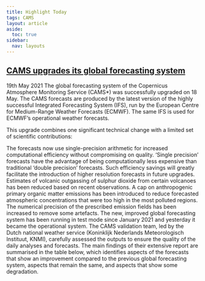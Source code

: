 ```yaml
---
title: Highlight Today 
tags: CAMS
layout: article
aside:
  toc: true
sidebar:
  nav: layouts
---
```


## [CAMS upgrades its global forecasting system](https://atmosphere.copernicus.eu/cams-upgrades-its-global-forecasting-system-0)
19th May 2021
The global forecasting system of the Copernicus Atmosphere Monitoring Service (CAMS*) was successfully upgraded on 18 May. The CAMS forecasts are produced by the latest version of the highly successful Integrated Forecasting System (IFS), run by the European Centre for Medium-Range Weather Forecasts (ECMWF). The same IFS is used for ECMWF’s operational weather forecasts.

This upgrade combines one significant technical change with a limited set of scientific contributions:

The forecasts now use single-precision arithmetic for increased computational efficiency without compromising on quality. ‘Single precision’ forecasts have the advantage of being computationally less expensive than traditional ‘double precision’ forecasts. Such efficiency savings will greatly facilitate the introduction of higher resolution forecasts in future upgrades.
Estimates of volcanic outgassing of sulphur dioxide from certain volcanoes has been reduced based on recent observations.
A cap on anthropogenic primary organic matter emissions has been introduced to reduce forecasted atmospheric concentrations that were too high in the most polluted regions.
The numerical precision of the prescribed emission fields has been increased to remove some artefacts.
The new, improved global forecasting system has been running in test mode since January 2021 and yesterday it became the operational system. The CAMS validation team, led by the Dutch national weather service (Koninklijk Nederlands Meteorologisch Instituut, KNMI), carefully assessed the outputs to ensure the quality of the daily analyses and forecasts. The main findings of their extensive report are summarised in the table below, which identifies aspects of the forecasts that show an improvement compared to the previous global forecasting system, aspects that remain the same, and aspects that show some degradation.


